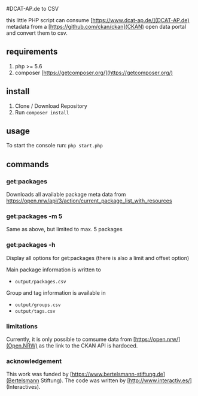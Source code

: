 #DCAT-AP.de to CSV

this little PHP script can consume [https://www.dcat-ap.de/](DCAT-AP.de) metadata from a [https://github.com/ckan/ckan](CKAN) open data portal and convert them to csv.

## requirements
1. php >= 5.6
2. composer [https://getcomposer.org/](https://getcomposer.org/)

## install
1. Clone / Download Repository
2. Run `composer install`

## usage
To start the console run:
`php start.php`

## commands

### get:packages
Downloads all available package meta data from
https://open.nrw/api/3/action/current_package_list_with_resources

### get:packages -m 5
Same as above, but limited to max. 5 packages

### get:packages -h
Display all options for get:packages (there is also a limit and offset option)

Main package information is written to
* `output/packages.csv`

Group and tag information is available in
* `output/groups.csv`
* `output/tags.csv`

### limitations
Currently, it is only possible to comsume data from [https://open.nrw/](Open.NRW) as the link to the CKAN API is hardoced. 

### acknowledgement
This work was funded by [https://www.bertelsmann-stiftung.de](Bertelsmann Stiftung). The code was written by [http://www.interactiv.es/] (Interactives).
